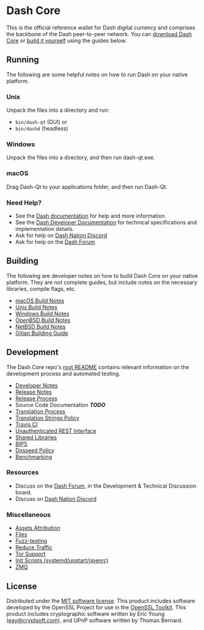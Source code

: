 Dash Core
==========

This is the official reference wallet for Dash digital currency and comprises the backbone of the Dash peer-to-peer network. You can [download Dash Core](https://www.dash.org/downloads/) or [build it yourself](#building) using the guides below.

Running
---------------------
The following are some helpful notes on how to run Dash on your native platform.

### Unix

Unpack the files into a directory and run:

- `bin/dash-qt` (GUI) or
- `bin/dashd` (headless)

### Windows

Unpack the files into a directory, and then run dash-qt.exe.

### macOS

Drag Dash-Qt to your applications folder, and then run Dash-Qt.

### Need Help?

* See the [Dash documentation](https://docs.dash.org)
for help and more information.
* See the [Dash Developer Documentation](https://dash-docs.github.io/) 
for technical specifications and implementation details.
* Ask for help on [Dash Nation Discord](http://dashchat.org)
* Ask for help on the [Dash Forum](https://dash.org/forum)

Building
---------------------
The following are developer notes on how to build Dash Core on your native platform. They are not complete guides, but include notes on the necessary libraries, compile flags, etc.

- [macOS Build Notes](build-osx.md)
- [Unix Build Notes](build-unix.md)
- [Windows Build Notes](build-windows.md)
- [OpenBSD Build Notes](build-openbsd.md)
- [NetBSD Build Notes](build-netbsd.md)
- [Gitian Building Guide](gitian-building.md)

Development
---------------------
The Dash Core repo's [root README](/README.md) contains relevant information on the development process and automated testing.

- [Developer Notes](developer-notes.md)
- [Release Notes](release-notes.md)
- [Release Process](release-process.md)
- Source Code Documentation ***TODO***
- [Translation Process](translation_process.md)
- [Translation Strings Policy](translation_strings_policy.md)
- [Travis CI](travis-ci.md)
- [Unauthenticated REST Interface](REST-interface.md)
- [Shared Libraries](shared-libraries.md)
- [BIPS](bips.md)
- [Dnsseed Policy](dnsseed-policy.md)
- [Benchmarking](benchmarking.md)

### Resources
* Discuss on the [Dash Forum](https://dash.org/forum), in the Development & Technical Discussion board.
* Discuss on [Dash Nation Discord](http://dashchat.org)

### Miscellaneous
- [Assets Attribution](assets-attribution.md)
- [Files](files.md)
- [Fuzz-testing](fuzzing.md)
- [Reduce Traffic](reduce-traffic.md)
- [Tor Support](tor.md)
- [Init Scripts (systemd/upstart/openrc)](init.md)
- [ZMQ](zmq.md)

License
---------------------
Distributed under the [MIT software license](/COPYING).
This product includes software developed by the OpenSSL Project for use in the [OpenSSL Toolkit](https://www.openssl.org/). This product includes
cryptographic software written by Eric Young ([eay@cryptsoft.com](mailto:eay@cryptsoft.com)), and UPnP software written by Thomas Bernard.
